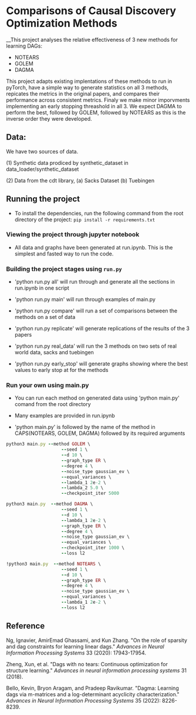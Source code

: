 
# Comparisons of Causal Discovery Optimization Methods

__This project analyses the relative effectiveness of 3 new methods for learning DAGs:

- NOTEARS
- GOLEM
- DAGMA

This project adapts existing implentations of these methods to run in pyTorch, have a simple way to generate statistics on all 3 methods, repicates the metrics in the original papers, and compares their performance across consistent metrics. Finaly we make minor imporvments implementing an early stopping threashold in all 3. We expect DAGMA to perform the best, followed by GOLEM, followed by NOTEARS as this is the inverse order they were developed.

## Data:

We have two sources of data.

(1) Synthetic data prodiced by synthetic_dataset in data_loader/synthetic_dataset

(2) Data from the cdt library, 
	(a) Sacks Dataset
	(b) Tuebingen


## Running the project

* To install the dependencies, run the following command from the root directory of the project: `pip install -r requirements.txt`

### Viewing the project through jupyter notebook
* All data and graphs have been generated at run.ipynb. This is the simplest and fasted way to run the code.
  
### Building the project stages using `run.py`

* 'python run.py all' will run through and generate all the sections in run.ipynb in one script

* 'python run.py main' will run through examples of main.py 

* 'python run.py compare' will run a set of comparisons between the methods on a set of data

* 'python run.py replicate' will generate replications of the results of the 3 papers 

* 'python run.py real_data' will run the 3 methods on two sets of real world data, sacks and tuebingen

* 'python run.py early_stop' will generate graphs showing where the best values to early stop at for the methods

### Run your own using main.py

* You can run each method on generated data using 'python main.py' comand from the root directory

* Many examples are provided in run.ipynb

* 'python main.py' is followed by the name of the method in CAPS(NOTEARS, GOLEM, DAGMA) followed by its required arguments

```rb
python3 main.py --method GOLEM \
                     --seed 1 \
                     --d 10 \
                     --graph_type ER \
                     --degree 4 \
                     --noise_type gaussian_ev \
                     --equal_variances \
                     --lambda_1 2e-2 \
                     --lambda_2 5.0 \
                     --checkpoint_iter 5000

python3 main.py  --method DAGMA \
                     --seed 1 \
                     --d 10 \
                     --lambda_1 2e-2 \
                     --graph_type ER \
                     --degree 4 \
                     --noise_type gaussian_ev \
                     --equal_variances \
                     --checkpoint_iter 1000 \
                     --loss l2

!python3 main.py  --method NOTEARS \
                     --seed 1 \
                     --d 10 \
                     --graph_type ER \
                     --degree 4 \
                     --noise_type gaussian_ev \
                     --equal_variances \
                     --lambda_1 2e-2 \
                     --loss l2
``` 
 
  
## Reference
Ng, Ignavier, AmirEmad Ghassami, and Kun Zhang. "On the role of sparsity and dag constraints for learning linear dags." *Advances in Neural Information Processing Systems* 33 (2020): 17943-17954.

Zheng, Xun, et al. "Dags with no tears: Continuous optimization for structure learning." *Advances in neural information processing systems* 31 (2018).

Bello, Kevin, Bryon Aragam, and Pradeep Ravikumar. "Dagma: Learning dags via m-matrices and a log-determinant acyclicity characterization." *Advances in Neural Information Processing Systems* 35 (2022): 8226-8239.



